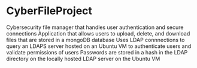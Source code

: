 # CyberFileProject
Cybersecurity file manager that handles user authentication and secure connections
Application that allows users to upload, delete, and download files that are stored in a mongoDB database
Uses LDAP connnections to query an LDAPS server hosted on an Ubuntu VM to authenticate users and validate permissions of users
Passwords are stored in a hash in the LDAP directory on the locally hosted LDAP server on the Ubuntu VM

